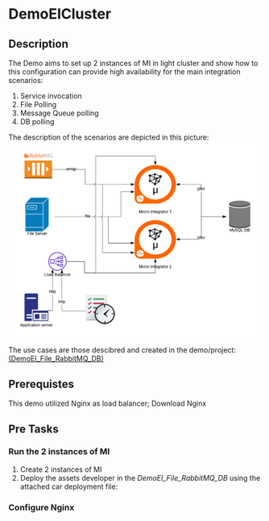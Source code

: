 # DemoEICluster
## Description
The Demo aims to set up 2 instances of MI in light cluster and show how to this configuration can provide high availability for the main integration scenarios:
1. Service invocation
2. File Polling
3. Message Queue polling
4. DB polling

The description of the scenarios are depicted in this picture:
![MICluster](MIcluster.png)

The use cases are those descibred and created in the demo/project: [(DemoEI_File_RabbitMQ_DB)](https://github.com/stefanonegri/DemoEI_File_RabbitMQ_DB)
## Prerequistes
This demo utilized Nginx as load balancer; Download Nginx 
## Pre Tasks
### Run the 2 instances of MI
1. Create 2 instances of MI
2. Deploy the assets developer in the *DemoEI_File_RabbitMQ_DB* using the attached car deployment file:

### Configure Nginx
